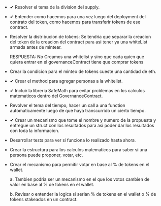 * ✔ Resolver el tema de la division del supply.

* ✔ Entender como hacemos para una vez luego del deployment del contrato del token, como hacemos para transferir tokens de ese contract.

* Resolver la distribucion de tokens: Se tendria que separar la creacion del token de la creacion del contract para asi tener ya una whiteList armada antes de mintear.

    RESPUESTA: No Creamos una whitelist y sino que cada quien que quiera entrar en el governanceContract tiene que comprar tokens

* Crear la condicion para el minteo de tokens cueste una cantidad de eth.

* ✔ Crear el method para agregar personas a la whitelist.

* ✔ Incluir la libreria SafeMath para evitar problemas en los calculos matematicos dentro del GovernanceContract.

* Revolver el tema del tiempo, hacer un call a una function automaticamente luego de que haya transcurrido un cierto tiempo.

* ✔ Crear un mecanismo que tome el nombre y numero de la propuesta y entregue un struct con los resultados para asi poder dar los resultados con toda la informacion.

* Desarrollar tests para ver si funciona lo realizado hasta ahora.

* Crear la estructura para los calculos matematicos para saber si una persona puede proponer, votar, etc.

* Crear el mecanismo para permitir votar en base al % de tokens en el wallet.
    
    a. Tambien podria ser un mecanismo en el que los votos cambien de valor en base al % de tokens en el wallet.

    b. Revisar o entender la logica si serian % de tokens en el wallet o % de tokens stakeados en un contract.